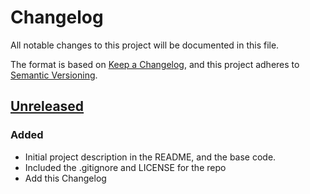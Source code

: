 # Changelog

All notable changes to this project will be documented in this file.

The format is based on [Keep a Changelog](https://keepachangelog.com/en/1.0.0/),
and this project adheres to [Semantic Versioning](https://semver.org/spec/v2.0.0.html).

## [Unreleased]

### Added

- Initial project description in the README, and the base code.
- Included the .gitignore and LICENSE for the repo
- Add this Changelog

[unreleased]: https://github.com/cei-cs181/lab00/
